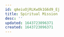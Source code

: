 ```yaml
---
id: qAeiuOjRLKwOk1G6d9_Ej
title: Spiritual Mission
desc: ''
updated: 1643723096371
created: 1643723096371
---
```


